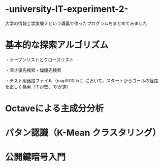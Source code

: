 # -university-IT-experiment-2-
大学の情報工学実験２という講義で作ったプログラムをまとめてみました

# 基本的な探索アルゴリズム 
・オープンリストとクローズリスト

・深さ優先検索・幅優先検索

・テスト用迷路ファイル（map1010.txt）において，スタートからゴールの経路を正しく検索（'1'が壁、'0'が道）


# Octaveによる主成分分析 


# パタン認識（K-Mean クラスタリング） 


# 公開鍵暗号入門 

